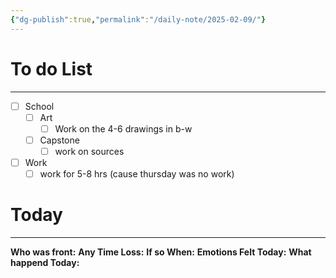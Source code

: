 ```yaml
---
{"dg-publish":true,"permalink":"/daily-note/2025-02-09/"}
---
```


# To do List
----
- [ ] School
	- [ ] Art
		- [ ] Work on the 4-6 drawings in b-w
	- [ ] Capstone
		- [ ] work on sources 
- [ ] Work
	- [ ] work for 5-8 hrs (cause thursday was no work)
# Today
---
**Who was front:** 
**Any Time Loss:**
	**If so When:**
**Emotions Felt Today:**
**What happend Today:**